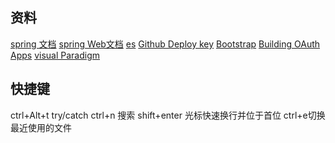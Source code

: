 ## 资料
[spring 文档](https://spring.io/guides)
[spring Web文档](https://spring.io/guides/gs/serving-web-content/)
[es](https://elasticsearch.cn/explore)
[Github Deploy key]()
[Bootstrap](https://v3.bootcss.com/components/#navbar-default)
[Building OAuth Apps](https://developer.github.com/apps/building-oauth-apps/)
[visual Paradigm](https://www.visual-paradigm.com)

## 快捷键
ctrl+Alt+t  try/catch
ctrl+n  搜索
shift+enter 光标快速换行并位于首位
ctrl+e切换最近使用的文件